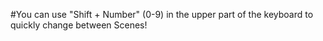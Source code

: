 #You can use "Shift + Number" (0-9) in the upper part of the keyboard to quickly change between Scenes!